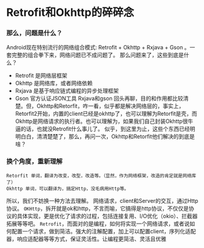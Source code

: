 # Retrofit和Okhttp的碎碎念
### 那么，问题是什么？
Android现在特别流行的网络组合模式: Retrofit + Okhttp + Rxjava + Gson 。一套完整的组合拳下来，网络问题已不成问题了。
那么问题来了，这些到底是什么？
* Retrofit 是网络层框架
* Okhttp 是网络库，或者网络依赖
* Rxjava 是基于响应链式编程的异步处理框架
* Gson 官方认证JSON工具
Rxjava和gson 回头再聊，目的和作用都比较清楚。但，Okhttp和Retorfit，咋一看，似乎都是解决网络层的，事实上，Retorfit2开始，内置的client已经是okhttp了，也可以理解为Retorfit是壳，而Okhttp是网络请求的执行者。也可以理解为，如果我们自己封装Okhttp很牛逼的话，也就没Retrofit什么事儿了。
似乎，到这里为止，这些个东西已经明明白白，清清楚楚了，那么，再问一次，Okhttp和Retorfit他们解决的到底是啥？

### 换个角度，重新理解
```
Retorfit 单词，翻译为改变，改型，改造等。（显然，作为网络框架，改造的肯定就是网络库了）
Okhttp 单词，可以翻译为，搞定Http，没毛病用Http等。
```
所以，我们不妨换一种方法去理解。
网络请求，client和Server的交互，通过Http协议。
`OKHttp`，拆开就是ok和http，不言而喻，它搞得是http协议，不仅仅是协议的具体实现，更是优化了请求的过程，包括连接复用、I/O优化（okio）、拦截器拓展等等吧。
`Retrofit`，而面对的是编程，如何将实现一个网络请求，或者说如何配置一个请求，做到简洁。强大的注解配置，加上可以配置client，序列化适配器，响应适配器等等方式，保证灵活性。让编程更简洁、灵活且优雅
